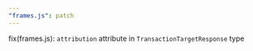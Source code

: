```yaml
---
"frames.js": patch
---
```


fix(frames.js): `attribution` attribute in `TransactionTargetResponse` type
